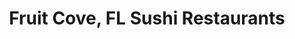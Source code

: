 ---
layout: city
title: Fruit Cove, FL Sushi Restaurants
permalink: /florida/fruit-cove/
stateAbbr: FL
stateName: Florida
cityName: Fruit Cove
---